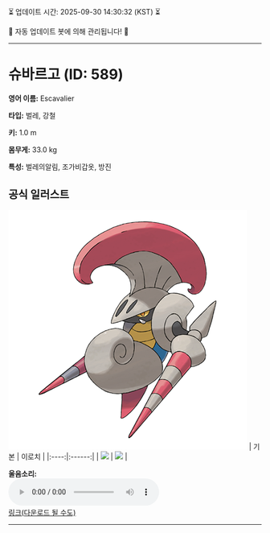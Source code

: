 
⏳ 업데이트 시간: 2025-09-30 14:30:32 (KST) ⏳

🤖 자동 업데이트 봇에 의해 관리됩니다! 🤖

---

# 슈바르고 (ID: 589)
**영어 이름:** Escavalier

**타입:** 벌레, 강철

**키:** 1.0 m

**몸무게:** 33.0 kg

**특성:** 벌레의알림, 조가비갑옷, 방진

## 공식 일러스트
![](https://raw.githubusercontent.com/PokeAPI/sprites/master/sprites/pokemon/other/official-artwork/589.png)
| 기본 | 이로치 |
|:----:|:------:|
| <img src="http://play.pokemonshowdown.com/sprites/ani/escavalier.gif" width="200"> | <img src="http://play.pokemonshowdown.com/sprites/ani-shiny/escavalier.gif" width="200"> |

**울음소리:**<br><audio controls src="https://raw.githubusercontent.com/PokeAPI/cries/main/cries/pokemon/latest/589.ogg"></audio><br> [링크(다운로드 될 수도)](https://raw.githubusercontent.com/PokeAPI/cries/main/cries/pokemon/latest/589.ogg)


---

